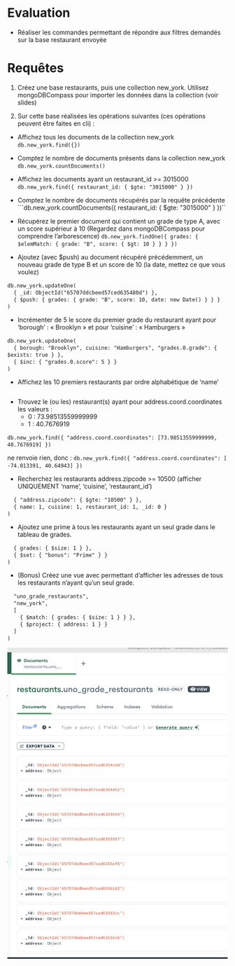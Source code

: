 # Evaluation 
- Réaliser les commandes permettant de répondre aux filtres demandés sur la base restaurant envoyée

# Requêtes
1.	Créez une base restaurants, puis une collection new_york. Utilisez mongoDBCompass pour importer les données dans la collection (voir slides)

2.	Sur cette base réalisées les opérations suivantes (ces opérations peuvent être faites en cli) : 
- Affichez tous les documents de la collection new_york
```db.new_york.find({})```
- Comptez le nombre de documents présents dans la collection new_york
```db.new_york.countDocuments()```
- Affichez les documents ayant un restaurant_id >= 3015000
```db.new_york.find({ restaurant_id: { $gte: "3015000" } })```
- Comptez le nombre de documents récupérés par la requête précédente
```db.new_york.countDocuments({ restaurant_id: { $gte: "3015000" } })``
- Récupérez le premier document qui contient un grade de type A, avec un score supérieur à 10 (Regardez dans mongoDBCompass pour comprendre l’arborescence)
```db.new_york.findOne({ grades: { $elemMatch: { grade: "B", score: { $gt: 10 } } } })```

- Ajoutez (avec $push) au document récupéré précédemment, un nouveau grade de type B et un score de 10 (la date, mettez ce que vous voulez)
```
db.new_york.updateOne(
  { _id: ObjectId("65707ddcbeed57ced635480d") },
  { $push: { grades: { grade: "B", score: 10, date: new Date() } } }
)

```
- Incrémenter de 5 le score du premier grade du restaurant ayant pour ‘borough’ : « Brooklyn » et pour ‘cuisine’ : « Hamburgers »
```
db.new_york.updateOne(
  { borough: "Brooklyn", cuisine: "Hamburgers", "grades.0.grade": { $exists: true } },
  { $inc: { "grades.0.score": 5 } }
)
```
- Affichez les 10 premiers restaurants par ordre alphabétique de ‘name’
```db.new_york.find({}).sort({ name: 1 }).limit(10)
```
- Trouvez le (ou les) restaurant(s) ayant pour address.coord.coordinates les valeurs :
    - 0 : 73.98513559999999
    - 1 : 40.7676919
```
db.new_york.find({ "address.coord.coordinates": [73.98513559999999, 40.7676919] })
```
ne renvoie rien, donc :
```db.new_york.find({ "address.coord.coordinates": [ -74.013391, 40.64943] })```
- Recherchez les restaurants address.zipcode >= 10500 (afficher UNIQUEMENT ‘name’, ‘cuisine’, ‘restaurant_id’)
```db.new_york.find(
  { "address.zipcode": { $gte: "10500" } },
  { name: 1, cuisine: 1, restaurant_id: 1, _id: 0 }
)
```
- Ajoutez une prime à tous les restaurants ayant un seul grade dans le tableau de grades. 
```db.new_york.updateMany(
  { grades: { $size: 1 } },
  { $set: { "bonus": "Prime" } }
)
```
- (Bonus) Créez une vue avec permettant d’afficher les adresses de tous les restaurants n’ayant qu’un seul grade.
```db.createView(
  "uno_grade_restaurants",
  "new_york",
  [
    { $match: { grades: { $size: 1 } } },
    { $project: { address: 1 } }
  ]
)
```
![Alt text](<CleanShot 2023-12-06 at 15.07.57@2x.png>)
